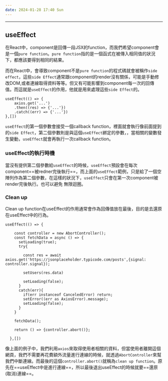 ```yaml
---
date: 2024-01-28 17:40 Sun
---
```

---
## useEffect 

在React中，component是回傳一段JSX的function，而我們希望component會是一個`pure function`。`pure function`指的是一個函式在被傳入相同值的狀況下，都應該要得到相同的結果。

而在React中，會導致component不是`pure function`的程式碼就會被稱作`side effect`，這些`side Effect`通常跟component的render沒有關係，可能是手動修改DOM,或者連線取得資料等等。但又有可能影響到component每一次的回傳值。而這就是`useEffect`的作用，他就是用來處理這些`side Effect`的。

```tsx
useEffect(() => {
	axios.get('...')
	.then((res) => {'...'})
	.catch((err) => {'...'})
},[])
```

`useEffect`的第一個參數會接受一個callback function，裡面就會執行像前面提到的`side Effect`，第二個參數則是與這個`useEffect`綁定的參數，，當相關的變數發生變動，`useEffect`就會再執行一次callback function。

### useEffect的執行時機

當沒有提供第二個參數給`useEffect`的時候，`useEffect`預設會在每次component==被redner完後執行==，而上面的`useEffect`範例，只是給了一個空陣列作為第二個參數，在這樣的狀況下，`useEffect`只會在第一次component被render完後執行。也可以避免 無限迴圈。


### Clean up 

Clean up function在useEffect的作用通常會作為回傳值放在最後，目的是去還原在useEffect中的行為。

```tsx
useEffect(() => {

    const controller = new AbortController();
    const fetchData = async () => {
      setLoading(true);
      try{
      
        const res = await axios.get('https://jsonplaceholder.typicode.com/posts',{signal: controller.signal});

        setUsers(res.data)

        setLoading(false);
      }
      catch(err){
        if(err instanceof CanceledError) return;
        setError((err as AxiosError).message);
        setLoading(false);
      }    
    }
    
    fetchData();

    return () => {controller.abort()};

  },[])
```

像上面的例子中，我們利用`axios`來取得使用者相關的資料，但當使用者離開這個網頁，我們不需要再花費額外流量進行連線的時候，就透過`AbortController`來幫我們中斷連線。而最後的這個`controller.abort()`就稱為`clean up function`。原先在==useEffect中是進行連線==，所以最後退出useEffect的時候就要==還原(取消)連線==。

